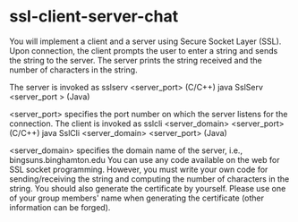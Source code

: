 # ssl-client-server-chat

You will implement a client and a server using Secure Socket Layer (SSL). Upon connection,
the client prompts the user to enter a string and sends the string to the server. The server prints
the string received and the number of characters in the string.

The server is invoked as
sslserv <server_port> (C/C++)
java SslServ <server_port > (Java)

<server_port> specifies the port number on which the server listens for the connection.
The client is invoked as
sslcli <server_domain> <server_port> (C/C++)
java SslCli <server_domain> <server_port> (Java)

<server_domain> specifies the domain name of the server, i.e., bingsuns.binghamton.edu
You can use any code available on the web for SSL socket programming. However, you
must write your own code for sending/receiving the string and computing the number of
characters in the string. You should also generate the certificate by yourself. Please use
one of your group members' name when generating the certificate (other information can
be forged).
